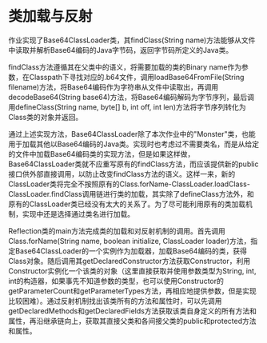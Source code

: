 # 类加载与反射

作业实现了Base64ClassLoader类，其findClass(String name)方法能够从文件中读取并解析Base64编码的Java字节码，返回字节码所定义的Java类。

findClass方法遵循其在父类中的语义，将需要加载的类的Binary name作为参数，在Classpath下寻找对应的.b64文件，调用loadBase64FromFile(String filename)方法，将Base64编码作为字符串从文件中读取出，再调用decodeBase64(String base64)方法，将Base64编码解码为字节序列，最后调用defineClass(String name,  byte[] b, int off, int len)方法将字节序列转化为Class类的对象并返回。

通过上述实现方法，Base64ClassLoader除了本次作业中的"Monster"类，也能用于加载其他以Base64编码的Java类。实现时也考虑过不需要类名，而是从给定的文件中加载Base64编码类的实现方法，但是如果这样做，Base64ClassLoader类就不应重写原有的findClass方法，而应该提供新的public接口供外部直接调用，以防止改变findClass方法的语义。这样一来，新的ClassLoader类将完全不按照原有的Class.forName-ClassLoader.loadClass-ClassLoader.findClass调用链进行类的加载，其实除了defineClass方法外，和原有的ClassLoader类已经没有太大的关系了。为了尽可能利用原有的类加载机制，实现中还是选择通过类名进行加载。

Reflection类的main方法完成类的加载和对反射机制的调用。首先调用Class.forName(String name, boolean initialize, ClassLoader loader)方法，指定Base64ClassLoader的一个实例作为加载器，加载Base64编码的类，获得Class对象。随后调用其getDeclaredConstructor方法获取Constructor，利用Constructor实例化一个该类的对象（这里直接获取并使用参数类型为String, int, int的构造器，如果事先不知道参数的类型，也可以使用Constructor的getParameterCount和getParameterTypes方法，再相应地提供参数，但是实现比较困难）。通过反射机制找出该类所有的方法和属性时，可以先调用getDeclaredMethods和getDeclaredFields方法获取该类自身定义的所有方法和属性，再沿继承链向上，获取其直接父类和各间接父类的public和protected方法和属性。

